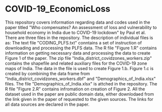# COVID-19_EconomicLoss
This repository covers information regarding data and codes used in the paper titled "Who compensates? An assessment of loss and vulnerability to household economy in India due to COVID-19 lockdown" by Paul et al.
There are three files in the repository. The description of individual files is as:
The text file "CODING_PLFS.txt" conntains a set of instruction of downloading and processing the PLFS data. 
The R file "Figure 1.R" contains information on getting necessary data and processing the data to create Figure 1 of the paper. 
The zip file "India_district_covidzones_workers.zip" contains the shapefile and related auxiliary files for the COVID-19 zone maps of India. The data in the file is used to create Figure 1.b. 
Figure 1.c is created by combining the data frame from "India_district_covidzones_workers.dbf" and "Demographics_of_India.xlsx" files. The file "Demographics_of_India.xlsx" is attched in the repository. 
The R file "Figure 2.R" contains infromation on creation of Figure 2. 
All the dataset used in the paper are public domain data, either downlodaed from the link given in the paper of requested to the given sources. The links for all data sources are declared in the paper. 

